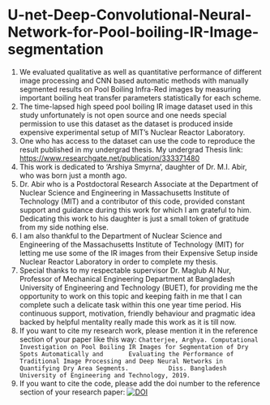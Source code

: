 # U-net-Deep-Convolutional-Neural-Network-for-Pool-boiling-IR-Image-segmentation
  1. We evaluated qualitative as well as quantitative performance of different image processing and CNN based automatic methods      with manually segmented results on Pool Boiling Infra-Red images by measuring important boiling heat transfer parameters        statistically for each scheme.<br >
  2. The time-lapsed high speed pool boiling IR image dataset used in this study unfortunately is not open source and one needs      special permission to use this dataset as the dataset is produced inside expensive experimental setup of MIT’s Nuclear          Reactor Laboratory.<br >
  3. One who has access to the dataset can use the code to reproduce the result published in my undergrad thesis. My undergrad      Thesis link: https://www.researchgate.net/publication/333371480 <br >
  4. This work is dedicated to ‘Arshiya Smyrna’, daughter of Dr. M.I. Abir, who was born just a month ago. 
  5. Dr. Abir who is a Postdoctoral Research Associate at the Department of Nuclear Science and Engineering in Massachusetts        Institute of Technology (MIT) and a contributor of this code, provided constant support and guidance during this work for      which I am grateful to him. Dedicating this work to his daughter is just a small token of gratitude from my side nothing        else. <br >
  5. I am also thankful to the Department of Nuclear Science and Engineering of the Massachusetts Institute of Technology (MIT)      for letting me use some of the IR images from their Expensive Setup inside Nuclear Reactor Laboratory in order to complete      my thesis. <br >
  6. Special thanks to my respectable supervisor Dr. Maglub Al Nur, Professor of Mechanical Engineering Department at                Bangladesh University of Engineering and Technology (BUET), for providing me the opportunity to work on this topic and          keeping faith in me that I can complete such a delicate task within this one year time period. His continuous support,          motivation, friendly behaviour and pragmatic idea backed by helpful mentality really made this work as it is till now.
  7. If you want to cite my research work, please mention it in the reference section of your paper like this way:
     `Chatterjee, Arghya. Computational Investigation on Pool Boiling IR Images for Segmentation of Dry Spots Automatically and       Evaluating the Performance of Traditional Image Processing and Deep Neural Networks in Quantifying Dry Area Segments.           Diss. Bangladesh University of Engineering and Technology, 2019.`
  8. If you want to cite the code, please add the doi number to the reference section of your research paper:
      [![DOI](https://zenodo.org/badge/224518388.svg)](https://zenodo.org/badge/latestdoi/224518388)
  
